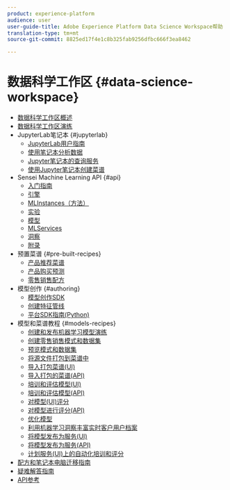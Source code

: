 ```yaml
---
product: experience-platform
audience: user
user-guide-title: Adobe Experience Platform Data Science Workspace帮助
translation-type: tm+mt
source-git-commit: 8825ed17f4e1c8b325fab9256dfbc666f3ea8462

---
```



# 数据科学工作区 {#data-science-workspace}

* [数据科学工作区概述](home.md)
* [数据科学工作区演练](walkthrough.md)
* JupyterLab笔记本 {#jupyterlab}
   * [JupyterLab用户指南](jupyterlab/overview.md)
   * [使用笔记本分析数据](jupyterlab/analyze-your-data.md)
   * [Jupyter笔记本的查询服务](jupyterlab/query-service.md)
   * [使用Jupyter笔记本创建菜谱](jupyterlab/create-a-recipe.md)
* Sensei Machine Learning API {#api}
   * [入门指南](api/getting-started.md)
   * [引擎](api/engines.md)
   * [MLInstances（方法）](api/mlinstances.md)
   * [实验](api/experiments.md)
   * [模型](api/models.md)
   * [MLServices](api/mlservices.md)
   * [洞察](api/insights.md)
   * [附录](api/appendix.md)
* 预置菜谱 {#pre-built-recipes}
   * [产品推荐菜谱](pre-built-recipes/product-recommendations.md)
   * [产品购买预测](pre-built-recipes/product-purchase-prediction.md)
   * [零售销售配方](pre-built-recipes/retail-sales.md)
* 模型创作 {#authoring}
   * [模型创作SDK](authoring/sdk.md)
   * [创建特征管线](authoring/feature-pipeline.md)
   * [平台SDK指南(Python)](authoring/platform-sdk.md)
* 模型和菜谱教程 {#models-recipes}
   * [创建和发布机器学习模型演练](models-recipes/create-publish-model.md)
   * [创建零售销售模式和数据集](models-recipes/create-retails-sales-dataset.md)
   * [预览模式和数据集](models-recipes/preview-schema-data.md)
   * [将源文件打包到菜谱中](models-recipes/package-source-files-recipe.md)
   * [导入打包菜谱(UI)](models-recipes/import-packaged-recipe-ui.md)
   * [导入打包的菜谱(API)](models-recipes/import-packaged-recipe-api.md)
   * [培训和评估模型(UI)](models-recipes/train-evaluate-model-ui.md)
   * [培训和评估模型(API)](models-recipes/train-evaluate-model-api.md)
   * [对模型(UI)评分](models-recipes/score-model-ui.md)
   * [对模型进行评分(API)](models-recipes/score-model-api.md)
   * [优化模型](models-recipes/optimize-model.md)
   * [利用机器学习洞察丰富实时客户用户档案](models-recipes/enrich-profile.md)
   * [将模型发布为服务(UI)](models-recipes/publish-model-service-ui.md)
   * [将模型发布为服务(API)](models-recipes/publish-model-service-api.md)
   * [计划服务(UI)上的自动化培训和评分](models-recipes/schedule-models-ui.md)
* [配方和笔记本电脑迁移指南](recipe-notebook-migration.md)
* [疑难解答指南](troubleshooting-guide.md)
* [API参考](https://www.adobe.io/apis/experienceplatform/home/api-reference.html#!acpdr/swagger-specs/sensei-ml-api.yaml)
